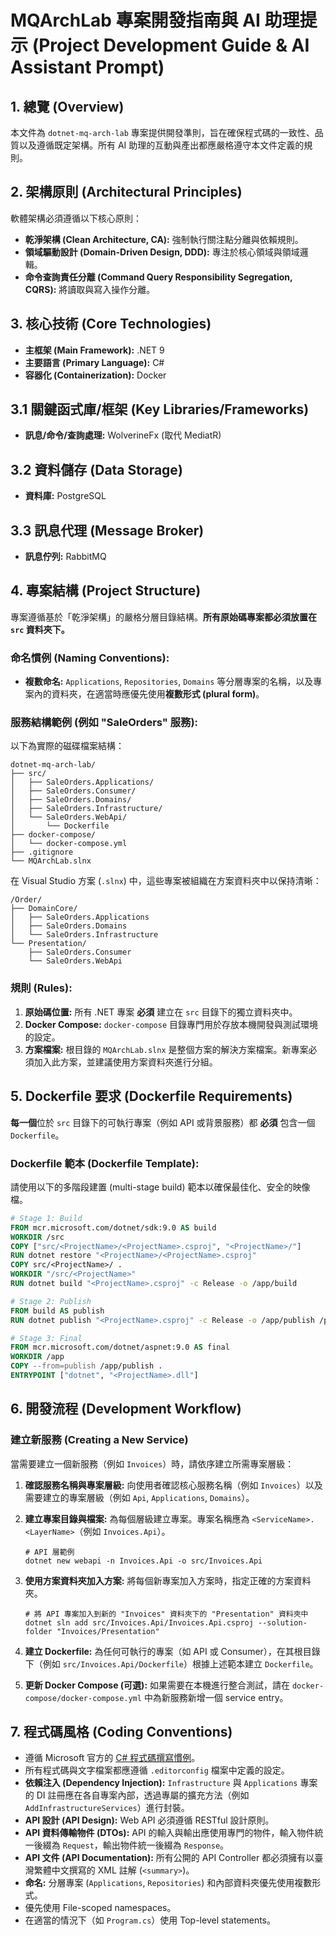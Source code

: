# MQArchLab 專案開發指南與 AI 助理提示 (Project Development Guide & AI Assistant Prompt)

## 1. 總覽 (Overview)

本文件為 `dotnet-mq-arch-lab` 專案提供開發準則，旨在確保程式碼的一致性、品質以及遵循既定架構。所有 AI 助理的互動與產出都應嚴格遵守本文件定義的規則。

## 2. 架構原則 (Architectural Principles)

軟體架構必須遵循以下核心原則：

- **乾淨架構 (Clean Architecture, CA):** 強制執行關注點分離與依賴規則。
- **領域驅動設計 (Domain-Driven Design, DDD):** 專注於核心領域與領域邏輯。
- **命令查詢責任分離 (Command Query Responsibility Segregation, CQRS):** 將讀取與寫入操作分離。

## 3. 核心技術 (Core Technologies)

- **主框架 (Main Framework):** .NET 9
- **主要語言 (Primary Language):** C#
- **容器化 (Containerization):** Docker

## 3.1 關鍵函式庫/框架 (Key Libraries/Frameworks)

- **訊息/命令/查詢處理:** WolverineFx (取代 MediatR)

## 3.2 資料儲存 (Data Storage)

- **資料庫:** PostgreSQL

## 3.3 訊息代理 (Message Broker)

- **訊息佇列:** RabbitMQ

## 4. 專案結構 (Project Structure)

專案遵循基於「乾淨架構」的嚴格分層目錄結構。**所有原始碼專案都必須放置在 `src` 資料夾下。**

### 命名慣例 (Naming Conventions):

- **複數命名:** `Applications`, `Repositories`, `Domains` 等分層專案的名稱，以及專案內的資料夾，在適當時應優先使用**複數形式 (plural form)**。

### 服務結構範例 (例如 "SaleOrders" 服務):

以下為實際的磁碟檔案結構：

```
dotnet-mq-arch-lab/
├── src/
│   ├── SaleOrders.Applications/
│   ├── SaleOrders.Consumer/
│   ├── SaleOrders.Domains/
│   ├── SaleOrders.Infrastructure/
│   └── SaleOrders.WebApi/
│       └── Dockerfile
├── docker-compose/
│   └── docker-compose.yml
├── .gitignore
└── MQArchLab.slnx
```

在 Visual Studio 方案 (`.slnx`) 中，這些專案被組織在方案資料夾中以保持清晰：

```
/Order/
├── DomainCore/
│   ├── SaleOrders.Applications
│   ├── SaleOrders.Domains
│   └── SaleOrders.Infrastructure
└── Presentation/
    ├── SaleOrders.Consumer
    └── SaleOrders.WebApi
```

### 規則 (Rules):

1.  **原始碼位置:** 所有 .NET 專案 **必須** 建立在 `src` 目錄下的獨立資料夾中。
2.  **Docker Compose:** `docker-compose` 目錄專門用於存放本機開發與測試環境的設定。
3.  **方案檔案:** 根目錄的 `MQArchLab.slnx` 是整個方案的解決方案檔案。新專案必須加入此方案，並建議使用方案資料夾進行分組。

## 5. Dockerfile 要求 (Dockerfile Requirements)

**每一個**位於 `src` 目錄下的可執行專案（例如 API 或背景服務）都 **必須** 包含一個 `Dockerfile`。

### Dockerfile 範本 (Dockerfile Template):

請使用以下的多階段建置 (multi-stage build) 範本以確保最佳化、安全的映像檔。

```Dockerfile
# Stage 1: Build
FROM mcr.microsoft.com/dotnet/sdk:9.0 AS build
WORKDIR /src
COPY ["src/<ProjectName>/<ProjectName>.csproj", "<ProjectName>/"]
RUN dotnet restore "<ProjectName>/<ProjectName>.csproj"
COPY src/<ProjectName>/ . 
WORKDIR "/src/<ProjectName>"
RUN dotnet build "<ProjectName>.csproj" -c Release -o /app/build

# Stage 2: Publish
FROM build AS publish
RUN dotnet publish "<ProjectName>.csproj" -c Release -o /app/publish /p:UseAppHost=false

# Stage 3: Final
FROM mcr.microsoft.com/dotnet/aspnet:9.0 AS final
WORKDIR /app
COPY --from=publish /app/publish .
ENTRYPOINT ["dotnet", "<ProjectName>.dll"]
```

## 6. 開發流程 (Development Workflow)

### 建立新服務 (Creating a New Service)

當需要建立一個新服務（例如 `Invoices`）時，請依序建立所需專案層級：

1.  **確認服務名稱與專案層級:** 向使用者確認核心服務名稱（例如 `Invoices`）以及需要建立的專案層級（例如 `Api`, `Applications`, `Domains`）。

2.  **建立專案目錄與檔案:** 為每個層級建立專案。專案名稱應為 `<ServiceName>.<LayerName>`（例如 `Invoices.Api`）。
    ```shell
    # API 層範例
    dotnet new webapi -n Invoices.Api -o src/Invoices.Api
    ```

3.  **使用方案資料夾加入方案:** 將每個新專案加入方案時，指定正確的方案資料夾。
    ```shell
    # 將 API 專案加入到新的 "Invoices" 資料夾下的 "Presentation" 資料夾中
    dotnet sln add src/Invoices.Api/Invoices.Api.csproj --solution-folder "Invoices/Presentation"
    ```

4.  **建立 Dockerfile:** 為任何可執行的專案（如 API 或 Consumer），在其根目錄下（例如 `src/Invoices.Api/Dockerfile`）根據上述範本建立 `Dockerfile`。
5.  **更新 Docker Compose (可選):** 如果需要在本機進行整合測試，請在 `docker-compose/docker-compose.yml` 中為新服務新增一個 service entry。

## 7. 程式碼風格 (Coding Conventions)

- 遵循 Microsoft 官方的 [C# 程式碼撰寫慣例](https://docs.microsoft.com/zh-tw/dotnet/csharp/fundamentals/coding-style/coding-conventions)。
- 所有程式碼與文字檔案都應遵循 `.editorconfig` 檔案中定義的設定。
- **依賴注入 (Dependency Injection):** `Infrastructure` 與 `Applications` 專案的 DI 註冊應在各自專案內部，透過專屬的擴充方法（例如 `AddInfrastructureServices`）進行封裝。
- **API 設計 (API Design):** Web API 必須遵循 RESTful 設計原則。
- **API 資料傳輸物件 (DTOs):** API 的輸入與輸出應使用專門的物件，輸入物件統一後綴為 `Request`，輸出物件統一後綴為 `Response`。
- **API 文件 (API Documentation):** 所有公開的 API Controller 都必須擁有以臺灣繁體中文撰寫的 XML 註解 (`<summary>`)。
- **命名:** 分層專案 (`Applications`, `Repositories`) 和內部資料夾優先使用複數形式。
- 優先使用 File-scoped namespaces。
- 在適當的情況下（如 `Program.cs`）使用 Top-level statements。
